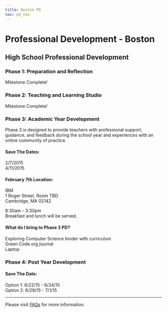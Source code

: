 ```yaml
---
title: Boston PD
nav: pd_nav
---
```


# Professional Development - Boston

## High School Professional Development

### Phase 1: Preparation and Reflection

Milestone Complete!

### Phase 2: Teaching and Learning Studio

Milestone Complete!

### Phase 3: Academic Year Development
Phase 3 is designed to provide teachers with professional support, guidance, and feedback during the school year and experiences with an online community of practice. 

#### Save The Dates:
2/7/2015
<br />
4/11/2015

#### February 7th Location: ####
IBM
<br />
1 Roger Street, Room TBD
<br />
Cambridge, MA 02142

8:30am - 3:30pm
<br />
Breakfast and lunch will be served.

#### What do I bring to Phase 3 PD? ####
Exploring Computer Science binder with curriculum
<br />
Green Code.org journal
<br />
Laptop

### Phase 4: Post Year Development

#### Save The Date:

Option 1: 6/22/15 - 6/24/15
<br />
Option 2: 6/29/15 - 7/1/15

----------
Please visit [FAQs](/educate/pd/faq) for more information.

<br />
<br />